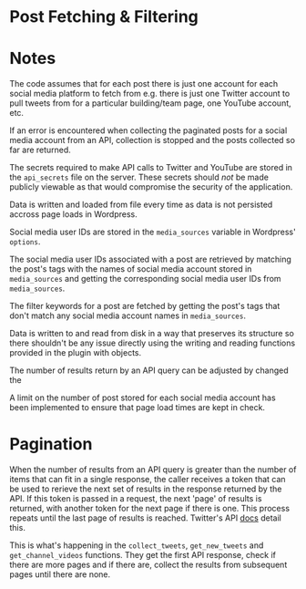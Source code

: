 # Post Fetching & Filtering

# Notes

The code assumes that for each post there is just one account for each social media platform to fetch from e.g. there is just one Twitter account to pull tweets from for a particular building/team page, one YouTube account, etc.

If an error is encountered when collecting the paginated posts for a social media account from an API, collection is stopped and the posts collected so far are returned.

The secrets required to make API calls to Twitter and YouTube are stored in the `api_secrets` file on the server. These secrets should *not* be made publicly viewable as that would compromise the security of the application.

Data is written and loaded from file every time as data is not persisted accross page loads in Wordpress.

Social media user IDs are stored in the `media_sources` variable in Wordpress' `options`.

The social media user IDs associated with a post are retrieved by matching the post's tags with the names of social media account stored in `media_sources` and getting the corresponding social media user IDs from `media_sources`.

The filter keywords for a post are fetched by getting the post's tags that don't match any social media account names in `media_sources`.

Data is written to and read from disk in a way that preserves its structure so there shouldn't be any issue directly using the writing and reading functions provided in the plugin with objects.

The number of results return by an API query can be adjusted by changed the

A limit on the number of post stored for each social media account has been implemented to ensure that page load times are kept in check.

# Pagination

When the number of results from an API query is greater than the number of items that can fit in a single response, the caller receives a token that can be used to rerieve the next set of results in the response returned by the API. If this token is passed in a request, the next 'page' of results is returned, with another token for the next page if there is one. This process repeats until the last page of results is reached. Twitter's API [docs](https://developer.twitter.com/en/docs/twitter-api/pagination) detail this.

This is what's happening in the `collect_tweets`, `get_new_tweets` and `get_channel_videos` functions. They get the first API response, check if there are more pages and if there are, collect the results from subsequent pages until there are none.